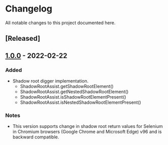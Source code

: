 # Changelog
All notable changes to this project documented here.

## [Released]

## [1.0.0](https://mvnrepository.com/artifact/io.github.abhinavminhas/ShadowRoot.Digger/1.0.0) - 2022-02-22
### Added
- Shadow root digger implementation.
  - ShadowRootAssist.getShadowRootElement()
  - ShadowRootAssist.getNestedShadowRootElement()
  - ShadowRootAssist.isShadowRootElementPresent()
  - ShadowRootAssist.isNestedShadowRootElementPresent()

### Notes
- This version supports change in shadow root return values for Selenium in Chromium browsers (Google Chrome and Microsoft Edge) v96 and is backward compatible.